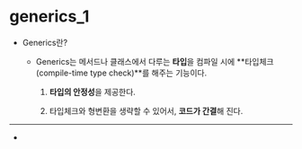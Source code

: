 # generics_1

* Generics란?

	* Generics는 메서드나 클래스에서 다루는 **타입**을 컴파일 시에 **타입체크(compile-time type check)**를 해주는 기능이다.

		1. **타입의 안정성**을 제공한다.
	
		1. 타입체크와 형변환을 생략할 수 있어서, **코드가 간결**해 진다.
	
---

* 